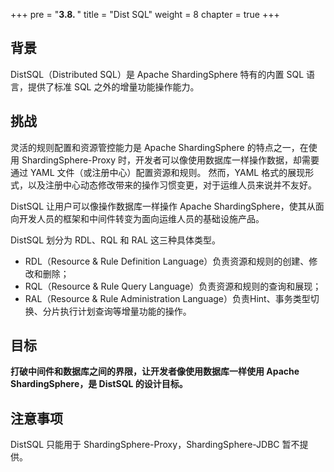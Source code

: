 +++
pre = "<b>3.8. </b>"
title = "Dist SQL"
weight = 8
chapter = true
+++

## 背景

DistSQL（Distributed SQL）是 Apache ShardingSphere 特有的内置 SQL 语言，提供了标准 SQL 之外的增量功能操作能力。

## 挑战

灵活的规则配置和资源管控能力是 Apache ShardingSphere 的特点之一，在使用 ShardingSphere-Proxy 时，开发者可以像使用数据库一样操作数据，却需要通过 YAML 文件（或注册中心）配置资源和规则。
然而，YAML 格式的展现形式，以及注册中心动态修改带来的操作习惯变更，对于运维人员来说并不友好。

DistSQL 让用户可以像操作数据库一样操作 Apache ShardingSphere，使其从面向开发人员的框架和中间件转变为面向运维人员的基础设施产品。

DistSQL 划分为 RDL、RQL 和 RAL 这三种具体类型。

 - RDL（Resource & Rule Definition Language）负责资源和规则的创建、修改和删除；
 - RQL（Resource & Rule Query Language）负责资源和规则的查询和展现；
 - RAL（Resource & Rule Administration Language）负责Hint、事务类型切换、分片执行计划查询等增量功能的操作。

## 目标

**打破中间件和数据库之间的界限，让开发者像使用数据库一样使用 Apache ShardingSphere，是 DistSQL 的设计目标。**

## 注意事项

DistSQL 只能用于 ShardingSphere-Proxy，ShardingSphere-JDBC 暂不提供。
